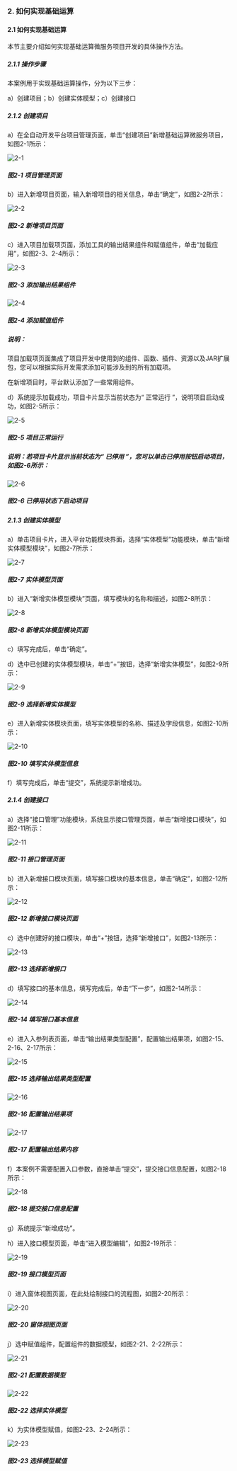 ### 2. 如何实现基础运算

#### 2.1 如何实现基础运算

本节主要介绍如何实现基础运算微服务项目开发的具体操作方法。

##### 2.1.1 操作步骤

本案例用于实现基础运算操作，分为以下三步：

a）创建项目；b）创建实体模型；c）创建接口

##### 2.1.2 创建项目

a）在全自动开发平台项目管理页面，单击“创建项目”新增基础运算微服务项目，如图2-1所示：

![2-1](https://www.feisuanyz.com/fsimage/alcj-image/alsx_2_1.png)

##### 图2-1 项目管理页面

b）进入新增项目页面，输入新增项目的相关信息，单击“确定”，如图2-2所示：

![2-2](https://www.feisuanyz.com/fsimage/alcj-image/alsx_2_2.png)

##### 图2-2 新增项目页面

c）进入项目加载项页面，添加工具的输出结果组件和赋值组件，单击“加载应用”，如图2-3、2-4所示：

![2-3](https://www.feisuanyz.com/fsimage/alcj-image/alsx_2_3.png)

##### 图2-3 添加输出结果组件

![2-4](https://www.feisuanyz.com/fsimage/alcj-image/alsx_2_4.png)

##### 图2-4 添加赋值组件

##### 说明：

项目加载项页面集成了项目开发中使用到的组件、函数、插件、资源以及JAR扩展包，您可以根据实际开发需求添加可能涉及到的所有加载项。

在新增项目时，平台默认添加了一些常用组件。

d）系统提示加载成功，项目卡片显示当前状态为“ 正常运行 ”，说明项目启动成功，如图2-5所示：

![2-5](https://www.feisuanyz.com/fsimage/alcj-image/alsx_2_5_img.png)

##### 图2-5 项目正常运行

##### 说明：若项目卡片显示当前状态为“ 已停用 ”，您可以单击已停用按钮启动项目，如图2-6所示：

![2-6](https://www.feisuanyz.com/fsimage/alcj-image/alsx_2_6_img.png)

##### 图2-6 已停用状态下启动项目

##### 2.1.3 创建实体模型

a）单击项目卡片，进入平台功能模块界面，选择“实体模型”功能模块，单击“新增实体模型模块”，如图2-7所示：

![2-7](https://www.feisuanyz.com/fsimage/alcj-image/st_2_7.png)

##### 图2-7 实体模型页面

b）进入“新增实体模型模块”页面，填写模块的名称和描述，如图2-8所示：

![2-8](https://www.feisuanyz.com/fsimage/alcj-image/st_2_8.png)

##### 图2-8 新增实体模型模块页面

c）填写完成后，单击“确定”。

d）选中已创建的实体模型模块，单击“+”按钮，选择“新增实体模型”，如图2-9所示：

![2-9](https://www.feisuanyz.com/fsimage/alcj-image/st_2_9.png)

##### 图2-9 选择新增实体模型

e）进入新增实体模块页面，填写实体模型的名称、描述及字段信息，如图2-10所示：

![2-10](https://www.feisuanyz.com/fsimage/alcj-image/st_2_10.png)

##### 图2-10 填写实体模型信息

f）填写完成后，单击“提交”，系统提示新增成功。

##### 2.1.4 创建接口

a）选择“接口管理”功能模块，系统显示接口管理页面，单击“新增接口模块”，如图2-11所示：

![2-11](https://www.feisuanyz.com/fsimage/alcj-image/alsx_2_7.png)

##### 图2-11 接口管理页面

b）进入新增接口模块页面，填写接口模块的基本信息，单击“确定”，如图2-12所示：

![2-12](https://www.feisuanyz.com/fsimage/alcj-image/alsx_2_8.png)

##### 图2-12 新增接口模块页面

c）选中创建好的接口模块，单击“+”按钮，选择“新增接口”，如图2-13所示：

![2-13](https://www.feisuanyz.com/fsimage/alcj-image/alsx_2_9.png)

##### 图2-13 选择新增接口

d）填写接口的基本信息，填写完成后，单击“下一步”，如图2-14所示：

![2-14](https://www.feisuanyz.com/fsimage/alcj-image/alsx_2_10.png)

##### 图2-14 填写接口基本信息

e）进入入参列表页面，单击“输出结果类型配置”，配置输出结果项，如图2-15、2-16、2-17所示：

![2-15](https://www.feisuanyz.com/fsimage/alcj-image/alsx_2_11.png)

##### 图2-15 选择输出结果类型配置

![2-16](https://www.feisuanyz.com/fsimage/alcj-image/alsx_2_12.png)

##### 图2-16 配置输出结果项

![2-17](https://www.feisuanyz.com/fsimage/alcj-image/alsx_2_13.png)

##### 图2-17 配置输出结果内容

f）本案例不需要配置入口参数，直接单击“提交”，提交接口信息配置，如图2-18所示：

![2-18](https://www.feisuanyz.com/fsimage/alcj-image/alsx_2_14.png)

##### 图2-18 提交接口信息配置

g）系统提示“新增成功”。

h）进入接口模型页面，单击“进入模型编辑”，如图2-19所示：

![2-19](https://www.feisuanyz.com/fsimage/alcj-image/alsx_2_15.png)

##### 图2-19 接口模型页面

i）进入窗体视图页面，在此处绘制接口的流程图，如图2-20所示：

![2-20](https://www.feisuanyz.com/fsimage/alcj-image/alsx_2_16.png)

##### 图2-20 窗体视图页面

j）选中赋值组件，配置组件的数据模型，如图2-21、2-22所示：

![2-21](https://www.feisuanyz.com/fsimage/alcj-image/alsx_2_17.png)

##### 图2-21 配置数据模型

![2-22](https://www.feisuanyz.com/fsimage/alcj-image/alsx_2_18.png)

##### 图2-22 选择实体模型

k）为实体模型赋值，如图2-23、2-24所示：

![2-23](https://www.feisuanyz.com/fsimage/alcj-image/alsx_2_19.png)

##### 图2-23 选择模型赋值
